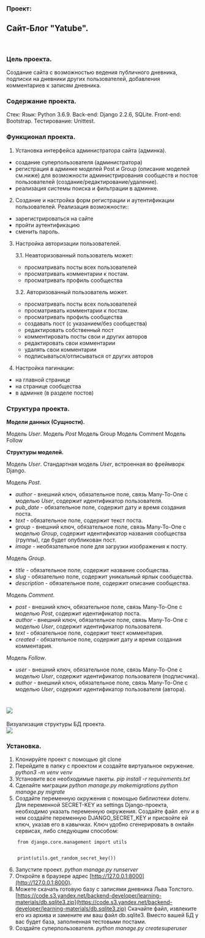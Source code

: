 ### __Проект__:
## __Сайт-Блог "Yatube".__
` ` ` `
### __Цель проекта.__

Создание сайта с возможностью ведения публичного дневника, подписки на дневники других пользователей, добавления комментариев к записям дневника.

### __Содержание проекта.__

Стек:
Язык: Python 3.6.9.
Back-end: Django 2.2.6, SQLite.
Front-end: Bootstrap.
Тестирование: Unittest.

### __Функционал проекта.__

1. Установка интерфейса администратора сайта (админка).
 - создание суперпользователя (администратора)
 - регистрация в админке моделей Post и Group (описание моделей см.ниже) для возможности администрирования сообществ и постов пользователей (создание/редактирование/удаление).
 - реализация системы поиска и фильтрации в админке.

2. Создание и настройка форм регистрации и аутентификации пользователей.
Реализация возможности::
 - зарегистрироваться на сайте
 - пройти аутентификацию
 - сменить пароль.

3. Настройка авторизации пользователей.

    3.1. Неавторизованный пользователь может:
     - просматривать посты всех пользователей
     - просматривать комментарии к постам.
     - просматривать профиль сообщества

    3.2. Авторизованный пользователь может.
     - просматривать посты всех пользователей
     - просматривать комментарии к постам.
     - просматривать профиль сообщества
     - создавать пост (с указанием/без сообщества)
     - редактировать собственный пост
     - комментировать посты  свои и других авторов
     - редактировать свои комментарии
     - удалять свои комментарии
     - подписываться/отписываться от других авторов


4. Настройка пагинации:
 - на главной странице
 - на странице сообщества
 - в админке (в разделе постов)

### __Структура проекта.__

__Модели данных (Сущности).__

Модель _User_.
Модель _Post_
Модель Group
Модель Comment
Модель Follow

__Структуры моделей.__

Модель _User_.
Стандартная модель _User_, встроенная во фреймворк Django.

Модель _Post_.
 - _author_ - внешний ключ,  обязательное поле, связь Many-To-One с моделью _User_, содержит идентификатор пользователя.
 - _pub_date_ - обязательное поле, содержит дату и время создания поста.
- _text_  - обязательное поле, содержит текст поста.
- _group_ - внешний ключ,  обязательное поле, связь Many-To-One с моделью _Group_, содержит идентификатор названия сообщества (группы), где будет опубликован пост.
 - _image_ - необязательное поле для загрузки изображения к посту.

Модель _Group_.
 - _title_ - обязательное поле, содержит название сообщества.
 - _slug_ - обязательно поле, содержит уникальный ярлык сообщества.
 - _description_ - обязательное поле, содержит описание сообщества.

Модель _Comment_.
 - _post_ - внешний ключ,  обязательное поле, связь Many-To-One с моделью _Post_, содержит идентификатор поста.
 - _author_ - внешний ключ,  обязательное поле, связь Many-To-One с моделью _User_, содержит идентификатор пользователя.
 - _text_ - обязательное поле, содержит текст комментария.
 - _created_ - обязательное поле, содержит дату и время создания комментария.

Модель _Follow_.
 - _user_ - внешний ключ,  обязательное поле, связь Many-To-One с моделью _User_, содержит идентификатор пользователя (подписчика).
 - _author_ - внешний ключ,  обязательное поле, связь Many-To-One с моделью _User_, содержит идентификатор пользователя (автора).


![](https://github.com/abduev/Screenshots/blob/main/Yatube_DB.jpg/200x100)
=======
Визуализация структуры БД проекта.  
![](https://github.com/abduev/Screenshots/blob/main/Yatube_DB.jpg/)


### __Установка__.

1. Клонируйте проект с помощью git clone
2. Перейдите в папку с проектом и создайте виртуальное окружение.
_python3 -m venv venv_
3. Установите все необходимые пакеты.
_pip install -r requirements.txt_
4. Сделайте миграции
_python manage.py makemigrations_
_python manage.py migrate_
5. Создайте переменную окружения с помощью библиотеки dotenv.
Для переменной SECRET-KEY из settings Django-проекта, необходимо указать переменную окружения. Создайте файл .env и в нем создайте переменную DJANGO_SECRET_KEY и присвойте ей ключ, указав его в кавычках. Ключ удобно сгенерировать в онлайн сервисах, либо следующим способом:
```
    from django.core.management import utils


    print(utils.get_random_secret_key())
```

6. Запустите проект.
_python manage.py runserver_
7. Откройте в браузере адрес [http://127.0.0.1:8000](http://127.0.0.1:8000).
8. Можете скачать готовую базу с записями дневника Льва Толстого.
[https://code.s3.yandex.net/backend-developer/learning-materials/db.sqlite3.zip](https://code.s3.yandex.net/backend-developer/learning-materials/db.sqlite3.zip)
Скачайте файл, извлеките его из архива и замените им ваш файл db.sqlite3. Вместо вашей БД у вас будет база, заполненная тестовыми постами.
8. Создайте суперпользователя.
_python manage.py createsuperuser_
